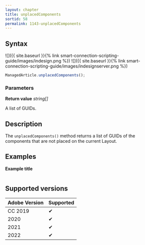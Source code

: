 ```yaml
---
layout: chapter
title: unplacedComponents
sortid: 58
permalink: 1143-unplacedComponents
---
```

## Syntax

![]({{ site.baseurl }}{% link smart-connection-scripting-guide/images/indesign.png %}) ![]({{ site.baseurl }}{% link smart-connection-scripting-guide/images/indesignserver.png %})
```javascript
ManagedArticle.unplacedComponents();
```

### Parameters

**Return value** *string[]*

A list of GUIDs.

## Description

The `unplacedComponents()` method returns a list of GUIDs of the components that are not placed on the current Layout.

## Examples

**Example title**

```javascript

```

## Supported versions

| Adobe Version | Supported |
|---------------|---------|
| CC 2019       | ✔       |
| 2020          | ✔       |
| 2021          | ✔       |
| 2022          | ✔         |
